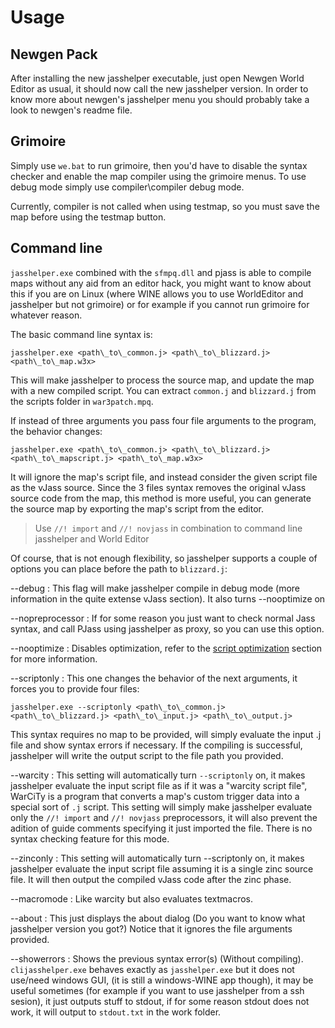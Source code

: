 # Usage

## Newgen Pack

After installing the new jasshelper executable, just open Newgen World Editor as usual, it should now call the new
jasshelper version. In order to know more about newgen's jasshelper menu you should probably take a look to newgen's
readme file.

## Grimoire

Simply use `we.bat` to run grimoire, then you'd have to disable the syntax checker and enable the map compiler using the
grimoire menus. To use debug mode simply use compiler\\compiler debug mode.

Currently, compiler is not called when using testmap, so you must save the map before using the testmap button.

## Command line

`jasshelper.exe` combined with the `sfmpq.dll` and pjass is able to compile maps without any aid from an editor hack,
you
might want to know about this if you are on Linux (where WINE allows you to use WorldEditor and jasshelper but not
grimoire) or for example if you cannot run grimoire for whatever reason.

The basic command line syntax is:

```Console
jasshelper.exe <path\_to\_common.j> <path\_to\_blizzard.j> <path\_to\_map.w3x>
```

This will make jasshelper to process the source map, and update the map with a new compiled script. You can extract
`common.j` and `blizzard.j` from the scripts folder in `war3patch.mpq`.

If instead of three arguments you pass four file arguments to the program, the behavior changes:

```Console
jasshelper.exe <path\_to\_common.j> <path\_to\_blizzard.j> <path\_to\_mapscript.j> <path\_to\_map.w3x>
```

It will ignore the map's script file, and instead consider the given script file as the vJass source. Since the 3 files
syntax removes the original vJass source code from the map, this method is more useful, you can generate the source map
by exporting the map's script from the editor.

> Use `//! import` and `//! novjass` in combination to command line jasshelper and World Editor

Of course, that is not enough flexibility, so jasshelper supports a couple of options you can place before the path to
`blizzard.j`:

--debug
: This flag will make jasshelper compile in debug mode (more information in the quite extense vJass section). It also
turns --nooptimize on

--nopreprocessor
: If for some reason you just want to check normal Jass syntax, and call PJass using jasshelper as proxy, so you can use
this option.

--nooptimize
: Disables optimization, refer to the [script optimization](Script-optimization.md) section for more information.

--scriptonly
: This one changes the behavior of the next arguments, it forces you to provide four files:
```Console
jasshelper.exe --scriptonly <path\_to\_common.j> <path\_to\_blizzard.j> <path\_to\_input.j> <path\_to\_output.j>
```
This syntax requires no map to be provided, will simply evaluate the input .j file and show syntax errors if
necessary. If the compiling is successful, jasshelper will write the output script to the file path you provided.

--warcity
: This setting will automatically turn `--scriptonly` on, it makes jasshelper evaluate the input script
file as if it was a "warcity script file", WarCiTy is a program that converts a map's custom trigger data into a
special sort of `.j` script. This setting will simply make jasshelper evaluate only the `//! import` and `//! novjass`
preprocessors, it will also prevent the adition of guide comments specifying it just imported the file. There is no
syntax checking feature for this mode.

--zinconly
: This setting will automatically turn --scriptonly on, it makes jasshelper evaluate the input script
file assuming it is a single zinc source file. It will then output the compiled vJass code after the zinc phase.

--macromode
: Like warcity but also evaluates textmacros.

--about
: This just displays the about dialog (Do you want to know what jasshelper version you got?) Notice that it ignores the
file arguments provided.

--showerrors
: Shows the previous syntax error(s) (Without compiling). `clijasshelper.exe` behaves exactly as `jasshelper.exe` but it
does not use/need windows GUI, (it
is still a windows-WINE app though), it may be useful sometimes (for example if you want to use jasshelper from a ssh
sesion), it just outputs stuff to stdout, if for some reason stdout does not work, it will output to `stdout.txt` in the
work folder.